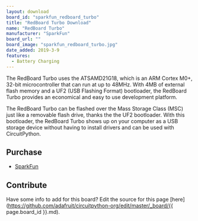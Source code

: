 ```yaml
---
layout: download
board_id: "sparkfun_redboard_turbo"
title: "RedBoard Turbo Download"
name: "RedBoard Turbo"
manufacturer: "SparkFun"
board_url: ""
board_image: "sparkfun_redboard_turbo.jpg"
date_added: 2019-3-9
features:
  - Battery Charging
---
```


The RedBoard Turbo uses the ATSAMD21G18, which is an ARM Cortex M0+, 32-bit microcontroller that can run at up to 48MHz. With 4MB of external flash memory and a UF2 (USB Flashing Format) bootloader, the RedBoard Turbo provides an economical and easy to use development platform.

The RedBoard Turbo can be flashed over the Mass Storage Class (MSC) just like a removable flash drive, thanks the the UF2 bootloader. With this bootloader, the RedBoard Turbo shows up on your computer as a USB storage device without having to install drivers and can be used with CircuitPython.

## Purchase
* [SparkFun](https://www.sparkfun.com/products/14812)

## Contribute

Have some info to add for this board? Edit the source for this page [here](https://github.com/adafruit/circuitpython-org/edit/master/_board/{{ page.board_id }}.md).
